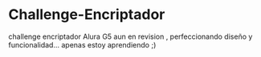 # Challenge-Encriptador
challenge encriptador  Alura G5
  aun  en revision ,  perfeccionando diseño  y funcionalidad...   apenas estoy aprendiendo ;)
